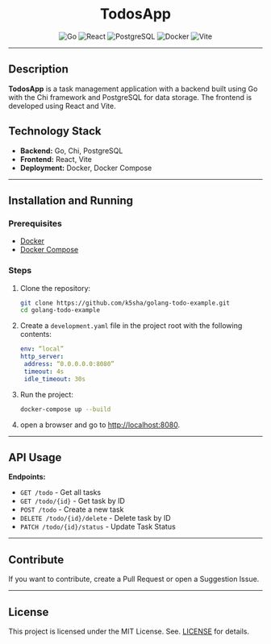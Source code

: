 <div align="center">

# TodosApp

![Go](https://img.shields.io/badge/Go-00ADD8?style=flat&logo=go&logoColor=white)
![React](https://img.shields.io/badge/React-61DAFB?style=flat&logo=react&logoColor=black)
![PostgreSQL](https://img.shields.io/badge/PostgreSQL-336791?style=flat&logo=postgresql&logoColor=white)
![Docker](https://img.shields.io/badge/Docker-2496ED?style=flat&logo=docker&logoColor=white)
![Vite](https://img.shields.io/badge/Vite-4FC08D?style=flat&logo=vite&logoColor=white)

</div>

---

## Description

**TodosApp** is a task management application with a backend built using Go with the Chi framework and PostgreSQL for data storage. The frontend is developed using React and Vite.

## Technology Stack

- **Backend:** Go, Chi, PostgreSQL
- **Frontend:** React, Vite
- **Deployment:** Docker, Docker Compose

---

## Installation and Running

### Prerequisites

- [Docker](https://www.docker.com/get-started)
- [Docker Compose](https://docs.docker.com/compose/install/)

### Steps

1. Clone the repository:

   ```bash
   git clone https://github.com/k5sha/golang-todo-example.git
   cd golang-todo-example
   ```

2. Create a `development.yaml` file in the project root with the following contents:

   ```yaml
   env: “local”
   http_server:
    address: “0.0.0.0.0:8080”
    timeout: 4s
    idle_timeout: 30s
   ```

3. Run the project:

   ```bash
   docker-compose up --build
   ```

4. open a browser and go to [http://localhost:8080](http://localhost:8080).

---

## API Usage

**Endpoints:**

- ``GET /todo`` - Get all tasks
- `GET /todo/{id}` - Get task by ID
- `POST /todo` - Create a new task
- `DELETE /todo/{id}/delete` - Delete task by ID
- `PATCH /todo/{id}/status` - Update Task Status

---


## Contribute

If you want to contribute, create a Pull Request or open a Suggestion Issue.

---

## License

This project is licensed under the MIT License. See. [LICENSE](LICENSE) for details.
